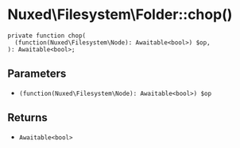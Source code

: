 # Nuxed\\Filesystem\\Folder::chop()




``` Hack
private function chop(
  (function(Nuxed\Filesystem\Node): Awaitable<bool>) $op,
): Awaitable<bool>;
```




## Parameters




+ ` (function(Nuxed\Filesystem\Node): Awaitable<bool>) $op `




## Returns




* ` Awaitable<bool> `